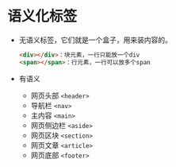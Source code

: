 # 语义化标签  

- 无语义标签，它们就是一个盒子，用来装内容的。

  ```html
  <div></div>：块元素，一行只能放一个div
  <span></span>：行元素，一行可以放多个span
  ```

- 有语义

  - 网页头部 `<header>`
  - 导航栏 `<nav>`
  - 主内容 `<main>`
  - 网页侧边栏 `<aside>`
  - 网页区块 `<section>`
  - 网页文章 `<article>`
  - 网页底部 `<footer>`
